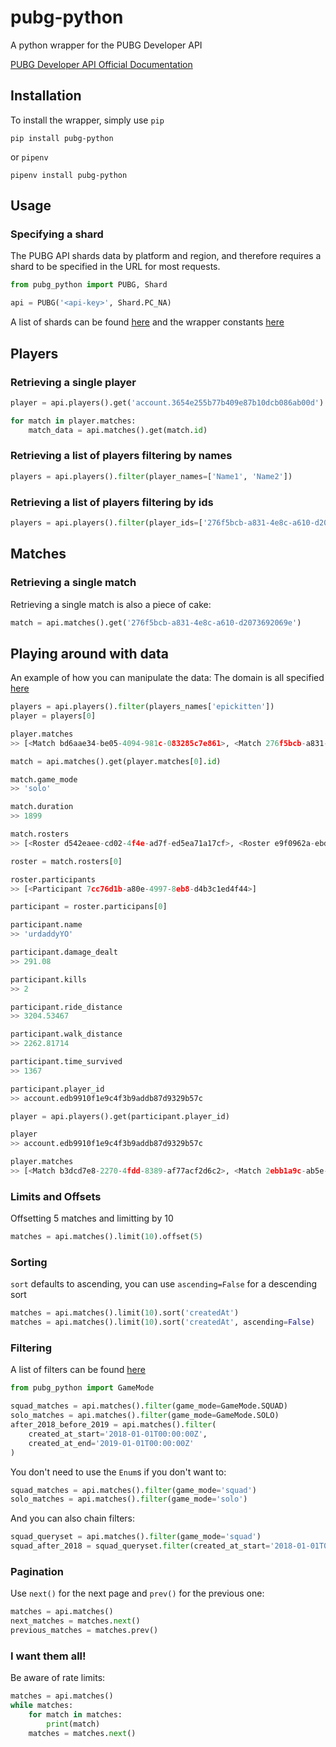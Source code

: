 # pubg-python

A python wrapper for the PUBG Developer API

[PUBG Developer API Official Documentation](https://developer.playbattlegrounds.com/docs/en/introduction.html)

## Installation

To install the wrapper, simply use `pip`

```
pip install pubg-python
```

or `pipenv`


```
pipenv install pubg-python
```

## Usage

### Specifying a shard

The PUBG API shards data by platform and region, and therefore requires a shard to be specified in the URL for most requests.

```python
from pubg_python import PUBG, Shard

api = PUBG('<api-key>', Shard.PC_NA)
```

A list of shards can be found [here](https://developer.playbattlegrounds.com/docs/en/making-requests.html#regions) and the wrapper constants [here](https://github.com/ramonsaraiva/pubg-python/blob/master/pubg_python/domain.py)

## Players

### Retrieving a single player

```python
player = api.players().get('account.3654e255b77b409e87b10dcb086ab00d')

for match in player.matches:
    match_data = api.matches().get(match.id)
```

### Retrieving a list of players filtering by names

```python
players = api.players().filter(player_names=['Name1', 'Name2'])
```

### Retrieving a list of players filtering by ids

```python
players = api.players().filter(player_ids=['276f5bcb-a831-4e8c-a610-d2073692069e'])
```

## Matches

### Retrieving a single match

Retrieving a single match is also a piece of cake:

```python
match = api.matches().get('276f5bcb-a831-4e8c-a610-d2073692069e')
```

## Playing around with data

An example of how you can manipulate the data:
The domain is all specified [here](https://github.com/ramonsaraiva/pubg-python/blob/master/pubg_python/domain.py)

```python
players = api.players().filter(players_names['epickitten'])
player = players[0]

player.matches
>> [<Match bd6aae34-be05-4094-981c-083285c7e861>, <Match 276f5bcb-a831-4e8c-a610-d2073692069e>, ..]

match = api.matches().get(player.matches[0].id)

match.game_mode
>> 'solo'

match.duration
>> 1899

match.rosters
>> [<Roster d542eaee-cd02-4f4e-ad7f-ed5ea71a17cf>, <Roster e9f0962a-ebd4-4d86-b134-95783b713800>, ..]

roster = match.rosters[0]

roster.participants
>> [<Participant 7cc76d1b-a80e-4997-8eb8-d4b3c1ed4f44>]

participant = roster.participans[0]

participant.name
>> 'urdaddyYO'

participant.damage_dealt
>> 291.08

participant.kills
>> 2

participant.ride_distance
>> 3204.53467

participant.walk_distance
>> 2262.81714

participant.time_survived
>> 1367

participant.player_id
>> account.edb9910f1e9c4f3b9addb87d9329b57c

player = api.players().get(participant.player_id)

player
>> account.edb9910f1e9c4f3b9addb87d9329b57c

player.matches
>> [<Match b3dcd7e8-2270-4fdd-8389-af77acf2d6c2>, <Match 2ebb1a9c-ab5e-4264-971f-df77a00918a9>, ..]
```

### Limits and Offsets

Offsetting 5 matches and limitting by 10

```python
matches = api.matches().limit(10).offset(5)
```

### Sorting

`sort` defaults to ascending, you can use `ascending=False` for a descending sort

```python
matches = api.matches().limit(10).sort('createdAt')
matches = api.matches().limit(10).sort('createdAt', ascending=False)
```

### Filtering

A list of filters can be found [here](https://developer.playbattlegrounds.com/docs/en/matches.html#/Matches/get_matches)

```python
from pubg_python import GameMode

squad_matches = api.matches().filter(game_mode=GameMode.SQUAD)
solo_matches = api.matches().filter(game_mode=GameMode.SOLO)
after_2018_before_2019 = api.matches().filter(
    created_at_start='2018-01-01T00:00:00Z',
    created_at_end='2019-01-01T00:00:00Z'
)
```

You don't need to use the `Enum`s if you don't want to:

```python
squad_matches = api.matches().filter(game_mode='squad')
solo_matches = api.matches().filter(game_mode='solo')
```

And you can also chain filters:

```python
squad_queryset = api.matches().filter(game_mode='squad')
squad_after_2018 = squad_queryset.filter(created_at_start='2018-01-01T00:00:00Z')
```

### Pagination

Use `next()` for the next page and `prev()` for the previous one:

```python
matches = api.matches()
next_matches = matches.next()
previous_matches = matches.prev()
```

### I want them all!

Be aware of rate limits:

```python
matches = api.matches()
while matches:
    for match in matches:
        print(match)
    matches = matches.next()
```
